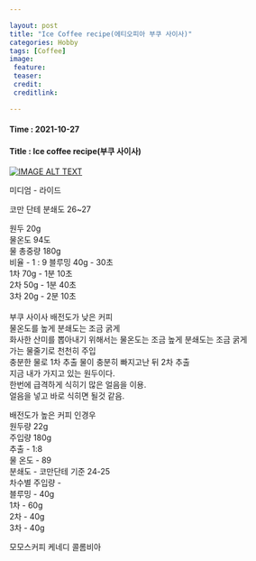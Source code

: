 ```yaml
---

layout: post
title: "Ice Coffee recipe(에티오피아 부쿠 사이사)"
categories: Hobby
tags: [Coffee]
image:
 feature: 
 teaser: 
 credit:
 creditlink:

---
```


#### Time : 2021-10-27
#### Title : Ice coffee recipe(부쿠 사이사)

[![IMAGE ALT TEXT](https://img.youtube.com/vi/VE4lJGJ5B_I/0.jpg)](https://www.youtube.com/watch?v=VE4lJGJ5B_I?t=191 "Video Title")

미디엄 - 라이드 <br>

코만 단테 분쇄도 26~27<br>

원두 20g<br>
물온도 94도<br>
물 총중량 180g<br>
비율 - 1 : 9
블루밍 40g - 30초<br>
1차 70g  - 1분 10초 <br>
2차 50g  - 1분 40초<br>
3차 20g - 2분 10초<br>
<br>
부쿠 사이사 배전도가 낮은 커피<br>
물온도를 높게 분쇄도는 조금 굵게<br>
화사한 산미를 뽑아내기 위해서는 물온도는 조금 높게 분쇄도는 조금 굵게<br>
가는 물줄기로 천천히 주입<br>
충분한 물로 1차 추출 물이 충분히 빠지고난 뒤 2차 추출<br>
지금 내가 가지고 있는 원두이다. <br>
한번에 급격하게 식히기 많은 얼음을 이용.<br>
얼음을 넣고 바로 식히면 될것 같음.<br>

배전도가 높은 커피 인경우<br>
원두량 22g<br>
주입량 180g<br>
추출 - 1:8<br>
물 온도 - 89<br>
분쇄도 - 코만단테 기준 24-25<br>
차수별 주입량 -<br>
블루밍 - 40g<br>
1차 - 60g<br>
2차 - 40g<br>
3차 - 40g<br>

모모스커피 케네디 콜롬비아<br>